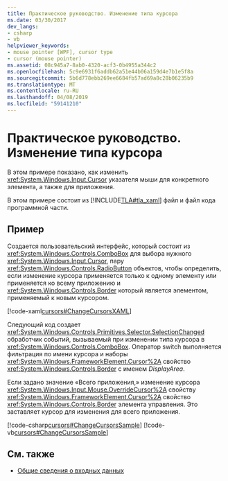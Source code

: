 ```yaml
---
title: Практическое руководство. Изменение типа курсора
ms.date: 03/30/2017
dev_langs:
- csharp
- vb
helpviewer_keywords:
- mouse pointer [WPF], cursor type
- cursor (mouse pointer)
ms.assetid: 08c945a7-8ab0-4320-acf3-0b4955a344c2
ms.openlocfilehash: 5c9e6931f6addb62a51e44b06a159d4e7b1e5f8a
ms.sourcegitcommit: 5b6d778ebb269ee6684fb57ad69a8c28b06235b9
ms.translationtype: MT
ms.contentlocale: ru-RU
ms.lasthandoff: 04/08/2019
ms.locfileid: "59141210"
---
```

# <a name="how-to-change-the-cursor-type"></a>Практическое руководство. Изменение типа курсора
В этом примере показано, как изменить <xref:System.Windows.Input.Cursor> указателя мыши для конкретного элемента, а также для приложения.  
  
 В этом примере состоит из [!INCLUDE[TLA#tla_xaml](../../../../includes/tlasharptla-xaml-md.md)] файл и файл кода программной части.  
  
## <a name="example"></a>Пример  
 Создается пользовательский интерфейс, который состоит из <xref:System.Windows.Controls.ComboBox> для выбора нужного <xref:System.Windows.Input.Cursor>, пару <xref:System.Windows.Controls.RadioButton> объектов, чтобы определить, если изменение курсора применяется только к одному элементу или применяется ко всему приложению и <xref:System.Windows.Controls.Border> который является элементом, применяемый к новым курсором.  
  
 [!code-xaml[cursors#ChangeCursorsXAML](~/samples/snippets/csharp/VS_Snippets_Wpf/cursors/CSharp/Window1.xaml#changecursorsxaml)]  
  
 Следующий код создает <xref:System.Windows.Controls.Primitives.Selector.SelectionChanged> обработчик событий, вызываемый при изменении типа курсора в <xref:System.Windows.Controls.ComboBox>.  Оператор switch выполняется фильтрация по имени курсора и наборы <xref:System.Windows.FrameworkElement.Cursor%2A> свойство <xref:System.Windows.Controls.Border> с именем *DisplayArea*.  
  
 Если задано значение «Всего приложения,» изменение курсора <xref:System.Windows.Input.Mouse.OverrideCursor%2A> свойству <xref:System.Windows.FrameworkElement.Cursor%2A> свойство <xref:System.Windows.Controls.Border> элемента управления.  Это заставляет курсор для изменения для всего приложения.  
  
 [!code-csharp[cursors#ChangeCursorsSample](~/samples/snippets/csharp/VS_Snippets_Wpf/cursors/CSharp/Window1.xaml.cs#changecursorssample)]
 [!code-vb[cursors#ChangeCursorsSample](~/samples/snippets/visualbasic/VS_Snippets_Wpf/cursors/VisualBasic/Window1.xaml.vb#changecursorssample)]  
  
## <a name="see-also"></a>См. также

- [Общие сведения о входных данных](input-overview.md)
